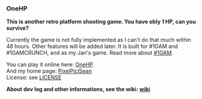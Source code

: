 ### OneHP ###

**This is another retro platform shooting game. You have obly 1 HP, can you survive?**

Currently the game is not fully implemented as I can't do that much within 48 hours. 
Other features will be added later. 
It is built for #1GAM and #1GAMCRUNCH, and as my Jan's game. 
Read more about [#1GAM](http://onegameamonth.com). 

You can play it online here: [OneHP](https://dl.dropbox.com/u/83837173/OneHP/OneHP.html).  
And my home page: [PixelPiclSean](http://picosean.iblogger.org)  
License: see [LICENSE](license.txt)  

**About dev log and other informations, see the wiki:**
**[wiki](https://github.com/pixelpicosean/OneHP/wiki/Home)**

